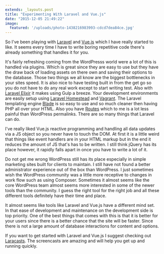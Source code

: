```yaml
---
extends: _layouts.post
title: "Experimenting With Laravel and Vue.js"
date: "2015-12-05 21:49:22"
image:
  featured: '/uploads/photo-1438216983993-cdcd7dea84ce.jpg'
---
```


So I've been playing with [Laravel](http://laravel.com/) and [Vue.js](http://vuejs.org/) which I have really started to like. It seems every time I have to write boring repetitive code there's already something that handles it for you.

It's fairly refreshing coming from the WordPresss world were a lot of this is handled via plugins. Which is great since they are easy to use but they have the draw back of loading assets on there own and saving their options to the database. Those two things we all know are the biggest bottlenecks in your sites speed. It is also nice to have testing  built in from the get go so you do not have to do any real work except to start writing test. Also with [Laravel Elixir](http://laravel.com/docs/5.1/elixir) it makes using Gulp a breeze. Your development environments are easily setup using [Laravel Homestead](http://laravel.com/docs/5.1/homestead) and [Vagrant](https://www.vagrantup.com/). The Laravel templating engine [Blade](http://laravel.com/docs/5.1/blade) is so easy to use and so much cleaner then having PHP all over your HTML. Also you have [Routes](http://laravel.com/docs/5.1/routing) which to me is a lot less painful than WordPress permalinks. There are so many things that Laravel can do.

I've really liked Vue.js reactive programming and handling all data updates via a JS object so you never have to touch the DOM. At first it is a little weird that things like event handlers are in your HTML markup but in the end it reduces the amount of JS that's has to be written. I still think jQuery has its place however, it rapidly falls apart in once you have to write a lot of it.

Do not get me wrong WordPress still has its place especially in simple marketing sites built for clients to maintain. I still have not found a better administrator experience out of the box than WordPress. I just sometimes wish the WordPress community was a little more receptive to changes in work flow such as using Composer. Sometimes it almost seems like the core WordPress team almost seems more interested in some of the newer tools than the community. I guess the right tool for the right job and all these different tools definitely have their time and place.

It almost seems like tools like Laravel and Vue.js have a different mind set. In that ease of development and maintenance on the development side is top priority. One of the best things that comes with this is that it is better for your users since there is a better chance that the site will be faster. Since there is not a large amount of database interactions for content and options.

If you want to get started with Laravel and Vue.js I suggest checking out [Laracasts](https://laracasts.com). The screencasts are amazing and will help you get up and running quickly.
